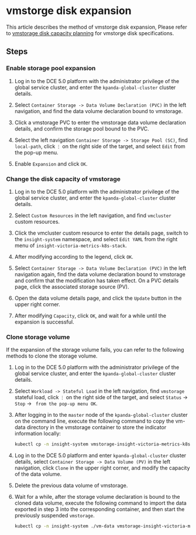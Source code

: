 # vmstorge disk expansion

This article describes the method of vmstorge disk expansion,
Please refer to [vmstorage disk capacity planning](./vms-res-plan.md) for vmstorge disk specifications.

## Steps

### Enable storage pool expansion

1. Log in to the DCE 5.0 platform with the administrator privilege of the global service cluster, and enter the `kpanda-global-cluster` cluster details.
1. Select `Container Storage -> Data Volume Declaration (PVC)` in the left navigation, and find the data volume declaration bound to vmstorage.

     

1. Click a vmstorage PVC to enter the vmstorage data volume declaration details, and confirm the storage pool bound to the PVC.

     

1. Select the left navigation `Container Storage -> Storage Pool (SC)`, find `local-path`, click `⋮` on the right side of the target, and select `Edit` from the pop-up menu.

     

1. Enable `Expansion` and click `OK`.

     

### Change the disk capacity of vmstorage

1. Log in to the DCE 5.0 platform with the administrator privilege of the global service cluster, and enter the `kpanda-global-cluster` cluster details.
1. Select `Custom Resources` in the left navigation, and find `vmcluster` custom resources.

     

1. Click the vmcluster custom resource to enter the details page, switch to the `insight-system` namespace, and select `Edit YAML` from the right menu of `insight-victoria-metrics-k8s-stack`.

     

1. After modifying according to the legend, click `OK`.

     

1. Select `Container Storage -> Data Volume Declaration (PVC)` in the left navigation again, find the data volume declaration bound to vmstorage and confirm that the modification has taken effect. On a PVC details page, click the associated storage source (PV).

     

1. Open the data volume details page, and click the `Update` button in the upper right corner.

     

1. After modifying `Capacity`, click `OK`, and wait for a while until the expansion is successful.

     

### Clone storage volume

If the expansion of the storage volume fails, you can refer to the following methods to clone the storage volume.

1. Log in to the DCE 5.0 platform with the administrator privilege of the global service cluster, and enter the `kpanda-global-cluster` cluster details.
1. Select `Workload -> Stateful Load` in the left navigation, find `vmstorage` stateful load, click `⋮` on the right side of the target, and select `Status` -> `Stop` -> ` from the pop-up menu OK`.

     

1. After logging in to the `master` node of the `kpanda-global-cluster` cluster on the command line, execute the following command to copy the vm-data directory in the vmstorage container to store the indicator information locally:

     ```bash
     kubectl cp -n insight-system vmstorage-insight-victoria-metrics-k8s-stack-1:vm-data ./vm-data
     ```

1. Log in to the DCE 5.0 platform and enter `kpanda-global-cluster` cluster details, select `Container Storage -> Data Volume (PV)` in the left navigation, click `Clone` in the upper right corner, and modify the capacity of the data volume.

     

     

1. Delete the previous data volume of vmstorage.

     

1. Wait for a while, after the storage volume declaration is bound to the cloned data volume, execute the following command to import the data exported in step 3 into the corresponding container, and then start the previously suspended `vmstorage`.

     ```bash
     kubectl cp -n insight-system ./vm-data vmstorage-insight-victoria-metrics-k8s-stack-1:vm-data
     ```
